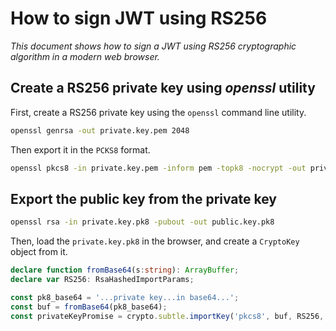 # How to sign JWT using RS256

*This document shows how to sign a JWT using RS256 cryptographic algorithm in a modern web browser.*

## Create a RS256 private key using *openssl* utility

First, create a RS256 private key using the `openssl` command line utility.

```bash
openssl genrsa -out private.key.pem 2048
```
    
Then export it in the `PCKS8` format.

```bash
openssl pkcs8 -in private.key.pem -inform pem -topk8 -nocrypt -out private.key.pk8
```

## Export the public key from the private key

```bash
openssl rsa -in private.key.pk8 -pubout -out public.key.pk8
```

Then, load the `private.key.pk8` in the browser, and create a `CryptoKey` object from it.

```typescript
declare function fromBase64(s:string): ArrayBuffer;
declare var RS256: RsaHashedImportParams;

const pk8_base64 = '...private key...in base64...';
const buf = fromBase64(pk8_base64);
const privateKeyPromise = crypto.subtle.importKey('pkcs8', buf, RS256, false, ['sign']);
```

